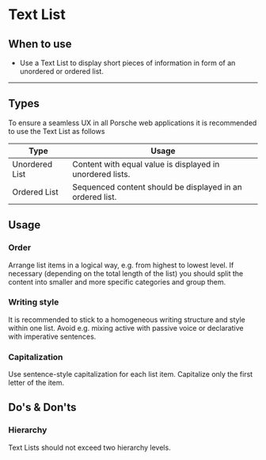 # Text List

<TableOfContents></TableOfContents>

## When to use
- Use a Text List to display short pieces of information in form of an unordered or ordered list.

---

## Types

To ensure a seamless UX in all Porsche web applications it is recommended to use the Text List as follows

| Type | Usage |
|----|----|
| Unordered List  | Content with equal value is displayed in unordered lists. |
| Ordered List  | Sequenced content should be displayed in an ordered list.|

## Usage

### Order
Arrange list items in a logical way, e.g. from  highest to lowest level. If necessary (depending on the total length of the list) you should split the content into smaller and more specific categories and group them. 

### Writing style
It is recommended to stick to a homogeneous writing structure and style within one list. Avoid e.g. mixing active with passive voice or declarative with imperative sentences. 

### Capitalization
Use sentence-style capitalization for each list item. Capitalize only the first letter of the item.

## Do's & Don'ts

### Hierarchy

Text Lists should not exceed two hierarchy levels.